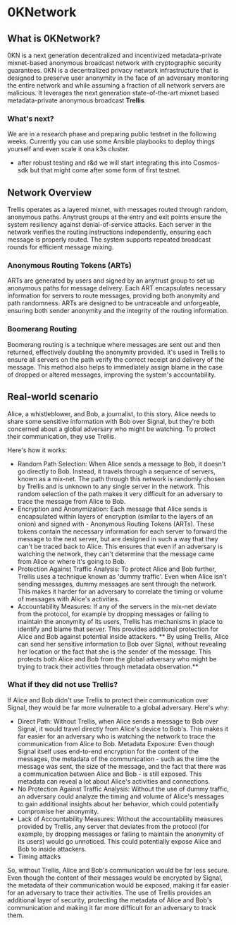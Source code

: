 # 0KNetwork

## What is 0KNetwork?

0KN is a next generation decentralized and incentivized metadata-private mixnet-based anonymous broadcast network with cryptographic security guarantees.
0KN is a decentralized privacy network infrastructure that is designed to preserve user anonymity in the face of an adversary monitoring the entire network and while assuming a fraction of all network servers are malicious. It leverages the next generation state-of-the-art mixnet based metadata-private anonymous broadcast **Trellis**.

### What's next? 
We are in a research phase and preparing public testnet in the following weeks. Currently you can use some Ansible playbooks to deploy things yourself and even scale it ona k3s cluster. 
- after robust testing and r&d we will start integrating this into Cosmos-sdk but that might come after some form of first testnet.



## Network Overview

Trellis operates as a layered mixnet, with messages routed through random, anonymous paths.
Anytrust groups at the entry and exit points ensure the system resiliency against denial-of-service attacks.
Each server in the network verifies the routing instructions independently, ensuring each message is properly routed.
The system supports repeated broadcast rounds for efficient message mixing.

### Anonymous Routing Tokens (ARTs)

ARTs are generated by users and signed by an anytrust group to set up anonymous paths for message delivery.
Each ART encapsulates necessary information for servers to route messages, providing both anonymity and path randomness.
ARTs are designed to be untraceable and unforgeable, ensuring both sender anonymity and the integrity of the routing information.

### Boomerang Routing

Boomerang routing is a technique where messages are sent out and then returned, effectively doubling the anonymity provided.
It's used in Trellis to ensure all servers on the path verify the correct receipt and delivery of the message.
This method also helps to immediately assign blame in the case of dropped or altered messages, improving the system's accountability.

## Real-world scenario 

Alice, a whistleblower, and Bob, a journalist, to this story. Alice needs to share some sensitive information with Bob over Signal, but they're both concerned about a global adversary who might be watching. To protect their communication, they use Trellis.

Here's how it works:
- Random Path Selection: When Alice sends a message to Bob, it doesn't go directly to Bob. Instead, it travels through a sequence of servers, known as a mix-net. The path through this network is randomly chosen by Trellis and is unknown to any single server in the network. This random selection of the path makes it very difficult for an adversary to trace the message from Alice to Bob.
- Encryption and Anonymization: Each message that Alice sends is encapsulated within layers of encryption (similar to the layers of an onion) and signed with - Anonymous Routing Tokens (ARTs). These tokens contain the necessary information for each server to forward the message to the next server, but are designed in such a way that they can't be traced back to Alice. This ensures that even if an adversary is watching the network, they can't determine that the message came from Alice or where it's going to Bob.
- Protection Against Traffic Analysis: To protect Alice and Bob further, Trellis uses a technique known as 'dummy traffic'. Even when Alice isn't sending messages, dummy messages are sent through the network. This makes it harder for an adversary to correlate the timing or volume of messages with Alice's activities.
- Accountability Measures: If any of the servers in the mix-net deviate from the protocol, for example by dropping messages or failing to maintain the anonymity of its users, Trellis has mechanisms in place to identify and blame that server. This provides additional protection for Alice and Bob against potential inside attackers.
**
By using Trellis, Alice can send her sensitive information to Bob over Signal, without revealing her location or the fact that she is the sender of the message. This protects both Alice and Bob from the global adversary who might be trying to track their activities through metadata observation.**

### What if they did not use Trellis?
If Alice and Bob didn't use Trellis to protect their communication over Signal, they would be far more vulnerable to a global adversary. Here's why:

- Direct Path: Without Trellis, when Alice sends a message to Bob over Signal, it would travel directly from Alice's device to Bob's. This makes it far easier for an adversary who is watching the network to trace the communication from Alice to Bob.
Metadata Exposure: Even though Signal itself uses end-to-end encryption for the content of the messages, the metadata of the communication - such as the time the message was sent, the size of the message, and the fact that there was a communication between Alice and Bob - is still exposed. This metadata can reveal a lot about Alice's activities and connections.
- No Protection Against Traffic Analysis: Without the use of dummy traffic, an adversary could analyze the timing and volume of Alice's messages to gain additional insights about her behavior, which could potentially compromise her anonymity.
- Lack of Accountability Measures: Without the accountability measures provided by Trellis, any server that deviates from the protocol (for example, by dropping messages or failing to maintain the anonymity of its users) would go unnoticed. This could potentially expose Alice and Bob to inside attackers.
- Timing attacks


So, without Trellis, Alice and Bob's communication would be far less secure. Even though the content of their messages would be encrypted by Signal, the metadata of their communication would be exposed, making it far easier for an adversary to trace their activities. The use of Trellis provides an additional layer of security, protecting the metadata of Alice and Bob's communication and making it far more difficult for an adversary to track them.
